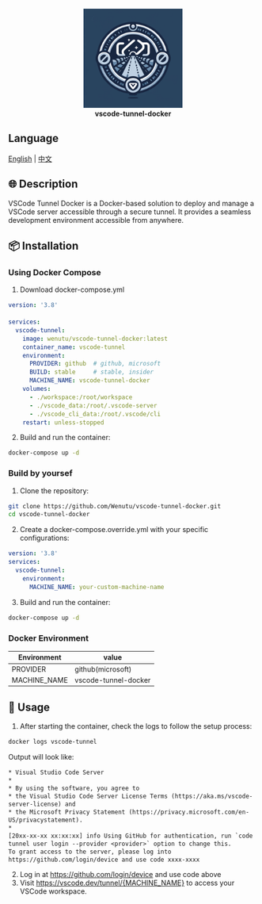 <p align="center">
    <img src="./images/logo.png" alt="VSCode Tunnel Docker Logo" width="200" height="200">
    <br>
    <b>vscode-tunnel-docker</b>
</p>

## Language
[English](https://github.com/Wenutu/vscode-tunnel-docker/blob/main/README.md) | [中文](https://github.com/Wenutu/vscode-tunnel-docker/blob/main/README.zh_CN.md)


## 🌐 Description
VSCode Tunnel Docker is a Docker-based solution to deploy and manage a VSCode server accessible through a secure tunnel. It provides a seamless development environment accessible from anywhere.

## 📦 Installation
### Using Docker Compose
1. Download docker-compose.yml
```yml
version: '3.8'

services:
  vscode-tunnel:
    image: wenutu/vscode-tunnel-docker:latest
    container_name: vscode-tunnel
    environment:
      PROVIDER: github  # github, microsoft
      BUILD: stable     # stable, insider
      MACHINE_NAME: vscode-tunnel-docker
    volumes:
      - ./workspace:/root/workspace
      - ./vscode_data:/root/.vscode-server
      - ./vscode_cli_data:/root/.vscode/cli
    restart: unless-stopped

```
2. Build and run the container:
```bash
docker-compose up -d
```

### Build by yoursef
1. Clone the repository:
```bash
git clone https://github.com/Wenutu/vscode-tunnel-docker.git
cd vscode-tunnel-docker
```
2. Create a docker-compose.override.yml with your specific configurations:
```yml
version: '3.8'
services:
  vscode-tunnel:
    environment:
      MACHINE_NAME: your-custom-machine-name
```
3. Build and run the container:
```bash
docker-compose up -d
```

### Docker Environment
| Environment      | value             |
| ------------- | ------------ |
| PROVIDER      | github(microsoft)    |
| MACHINE_NAME  | vscode-tunnel-docker |



## 🔧 Usage
1. After starting the container, check the logs to follow the setup process:
```bash
docker logs vscode-tunnel
```

Output will look like:
```less
* Visual Studio Code Server
*
* By using the software, you agree to
* the Visual Studio Code Server License Terms (https://aka.ms/vscode-server-license) and
* the Microsoft Privacy Statement (https://privacy.microsoft.com/en-US/privacystatement).
*
[20xx-xx-xx xx:xx:xx] info Using GitHub for authentication, run `code tunnel user login --provider <provider>` option to change this.
To grant access to the server, please log into https://github.com/login/device and use code xxxx-xxxx

```

2. Log in at https://github.com/login/device and use code above
3. Visit https://vscode.dev/tunnel/{MACHINE_NAME} to access your VSCode workspace.



